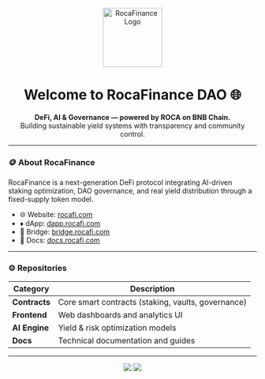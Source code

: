 <p align="center">
  <img src="https://rocafi.com/logo.svg" width="120" alt="RocaFinance Logo" />
</p>

<h1 align="center">Welcome to RocaFinance DAO 🌐</h1>

<p align="center">
  <b>DeFi, AI & Governance — powered by ROCA on BNB Chain.</b><br/>
  Building sustainable yield systems with transparency and community control.
</p>

---

### 🪙 About RocaFinance
RocaFinance is a next-generation DeFi protocol integrating AI-driven staking optimization, DAO governance, and real yield distribution through a fixed-supply token model.

- 🌐 Website: [rocafi.com](https://rocafi.com)
- ♦️ dApp: [dapp.rocafi.com](https://dapp.rocafi.com)
- 🔷 Bridge: [bridge.rocafi.com](https://bridge.rocafi.com)  
- 📘 Docs: [docs.rocafi.com](https://docs.rocafi.com) 

---

### ⚙️ Repositories
| Category | Description |
|-----------|--------------|
| **Contracts** | Core smart contracts (staking, vaults, governance) |
| **Frontend** | Web dashboards and analytics UI |
| **AI Engine** | Yield & risk optimization models |
| **Docs** | Technical documentation and guides |

---

<p align="center">
  <a href="https://twitter.com/RocaFinance"><img src="https://img.shields.io/twitter/follow/RocaFinance?style=social" /></a>
  <a href="https://github.com/rocafinance"><img src="https://img.shields.io/github/stars/rocafinance?style=social" /></a>
</p>
